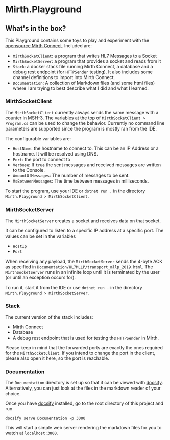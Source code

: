 # Mirth.Playground

## What's in the box?
This Playground contains some toys to play and experiment with the [opensource Mirth Connect](https://github.com/nextgenhealthcare/connect/). 
Included are:
- `MirthSocketClient`: a program that writes HL7 Messages to a Socket
- `MirthSocketServer`: a program that provides a socket and reads from it
- `Stack`: a docker stack file running Mirth Connect, a database and a debug rest endpoint (for `HTTPSender` testing). It also includes some channel definitions to import into Mirth Connect.
- `Documentation`: A collection of Markdown files (and some html files) where I am trying to best describe what I did and what I learned.

### MirthSocketClient
The `MirthSocketClient` currently always sends the same message with a counter in MSH-3.
The variables at the top of `MirthSocketClient > Program.cs` can be used to change the behavior. Currently no command line parameters are supported since 
the program is mostly ran from the IDE. 

The configurable variables are:
- `HostName`: the hostname to connect to. This can be an IP Address or a hostname. It will be resolved using DNS.
- `Port`: the port to connect to
- `Verbose`: If `true` the sent messages and received messages are written to the Console.
- `AmountOfMessages`: The number of messages to be sent. 
- `MsBetweenMessages`: The time between messages in milliseconds.

To start the program, use your IDE or `dotnet run .` in the directory `Mirth.Playground > MirthSocketClient`.

### MirthSocketServer
The `MirthSocketServer` creates a socket and receives data on that socket. 

It can be configured to listen to a specific IP address at a specific port.
The values can be set in the variables 
- `HostIp`
- `Port`

When receiving any payload, the `MirthSocketServer` sends the 4-byte ACK as specified in `Documentation/HL7MLLP/transport_mllp_2019.html`.
The `MirthSocketServer` runs in an infinite loop until it is terminated by the user (or until an exception occurs for). 

To run it, start it from the IDE or use `dotnet run .` in the directory `Mirth.Playground > MirthSocketServer`.

### Stack
The current version of the stack includes:
- Mirth Connect
- Database
- A debug rest endpoint that is used for testing the `HTTPSender` in Mirth.

Please keep in mind that the forwarded ports are exactly the ones required for the `MirthSocketClient`. If you intend to change 
the port in the client, please also open it here, so the port is reachable.

### Documentation
The `Documentation` directory is set up so that it can be viewed with [docsify](https://docsify.js.org/#/). Alternatively, you can just look at the files in the 
markdown reader of your choice. 

Once you have [docsify](https://docsify.js.org/#/) installed, go to the root directory of this project and run 
```shell 
docsify serve Documentation -p 3000
```
This will start a simple web server rendering the markdown files for you to watch at `localhost:3000`.